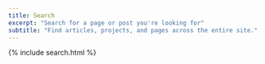 ```yaml
---
title: Search
excerpt: "Search for a page or post you're looking for"
subtitle: "Find articles, projects, and pages across the entire site."
---
```


{% include search.html %}
